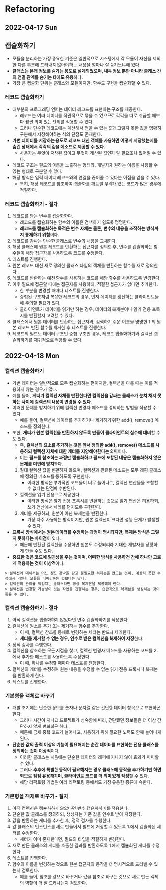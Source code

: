 # Refactoring
## 2022-04-17 Sun

## 캡슐화하기
* 모듈을 분리하는 가장 중요한 기준은 일반적으로 시스템에서 각 모듈이 자신을 제외한 다른 부분에 드러내지 않아야하는 내용을 얼마나 잘 숨기느냐에 있다.
* **클래스는 본래 정보를 숨기는 용도로 설계되었으며, 내부 정보 뿐만 아니라 클래스 간의 연결 관계를 숨기는 데에도 유용**하다.
* 가장 큰 캡슐화 단위는 클래스와 모듈이지만, 함수도 구현을 캡슐화할 수 있다.

### 레코드 캡슐화하기
* 대부분의 프로그래밍 언어는 데이터 레코드를 표현하는 구조를 제공한다.
  * 레코드는 여러 데이터를 직관적으로 묶을 수 있으므로 각각을 따로 취급할 때보다 훨씬 의미 있는 단위를 적용할 수 있다.
  * 그러나 단순한 레코드에는 계산해서 얻을 수 있는 값과 그렇지 못한 값을 명확히 구분해서 저장해야하는 식의 단점도 존재한다.
* **가변 데이터를 저장하는 용도로 레코드 대신 객체를 사용하면 어떻게 저장했는지를 숨긴 상태에서 각각의 값을 메소드로 제공할 수 있다**.
  * 사용자는 무엇이 저장된 값이고 무엇이 계산된 값인지 알 필요조차 없어질 수 있다.
* 레코드 구조는 필드의 이름을 노출하는 형태와, 개발자가 원하는 이름을 사용할 수 있는 형태로 구분할 수 있다.
* 해당 방식은 입력 데이터 레코드와의 연결을 끊어줄 수 있다는 이점을 얻을 수 있다.
  * 특히, 해당 레코드를 참조하여 캡슐화를 깨트릴 우려가 있는 코드가 많은 경우에 적절하다.

### 레코드 캡슐화하기 - 절차
1. 레코드를 담는 변수를 캡슐화한다.
   * 레코드를 캡슐화하는 함수의 이름은 검색하기 쉽도록 명명한다.
   * **레코드를 캡슐화하는 목적은 변수 자체는 물론, 변수의 내용을 조작하는 방식까지 통제하기 위함**이다.
2. 레코드를 감싸는 단순한 클래스로 변수의 내용을 교체한다.
3. 해당 클래스에 원본 레코드를 반환하는 접근자를 정의한 후, 변수를 캡슐화하는 함수들이 해당 접근자를 사용하도록 코드를 수정한다.
4. 테스트를 진행한다.
5. 원본 레코드 대신 새로 정의한 클래스 타입의 객체를 반환하는 함수를 새로 정의한다.
6. 레코드를 반환하는 예전 함수를 사용하는 코드를 해당 함수를 사용하도록 변경한다.
7. 이후 필드에 접근할 때에는 접근자를 사용하되, 적절한 접근자가 없다면 추가한다.
   * 한 부분을 변경할 때마다 테스트를 진행한다.
   * 중첩된 구조처럼 복잡한 레코드의 경우, 먼저 데이터를 갱신하는 클라이언트들에 주의할 필요가 있다.
   * 클라이언트가 데이터를 읽기만 하는 경우, 데이터의 복제본이나 읽기 전용 프록시를 반환할지 고려할 수 있다.
8. 클래스에서 원본 데이터를 반환하는 접근자와, 검색하기 쉬운 이름을 명명한 1.의 원본 레코드 반환 함수를 제거한 후 테스트를 진행한다.
9. 레코드의 필드도 데이터 구조인 중첩 구조인 경우, 레코드 캡슐화하기와 컬렉션 캡슐화하기를 재귀적으로 적용할 수 있다.

## 2022-04-18 Mon
### 컬렉션 캡슐화하기
* 가변 데이터는 일반적으로 모두 캡슐화하는 편이지만, 컬렉션을 다룰 때는 이를 적용하지 않는 경우가 많다.
* 예를 들어, **게터가 컬렉션 자체를 반환한다면 컬렉션을 감싸는 클래스가 눈치 채지 못하는 사이에 컬렉션의 내용이 변경될 수 있다**.
* 이러한 문제를 방지하기 위해 컬렉션 변경자 메소드를 정의하는 방법을 적용할 수 있다.
  * 예를 들어, 컬렉션에 데이터를 추가하거나 제거하기 위한 add(), remove() 메소드를 정의한다.
* 또한, **게터가 원본 컬렉션을 반환하지 않도록 만들어 클라이언트의 실수에 대비**할 수도 있다.
  * 즉, **컬렉션의 요소를 추가하는 것은 앞서 정의한 add(), remove() 메소드를 사용하되 컬렉션 자체에 대한 게터를 지양해야한다는 의미**이다.
  * 이는 **필드를 참조하는 과정만 캡슐화하고 필드에 포함된 내용은 캡슐화하지 않은 문제를 미연에 방지**한다.
  1. 절대 컬렉션 값을 반환하지 않으며, 컬렉션과 관련된 메소드는 모두 래핑 클래스에 정의된 메소드를 통하도록 구현한다.
     * 이러한 방식은 부가적인 코드들이 너무 늘어나고, 컬렉션 연산들을 조합할 수 없다는 단점이 수반된다.
  2. 컬렉션을 읽기 전용으로 제공한다.
     * 이러한 방식은 읽기 전용 프록시를 반환하는 것으로 읽기 연산은 허용하되, 쓰기 연산에서 에러를 던지도록 구현한다.
  3. 게터를 제공하되, 원본이 아닌 복제본을 반환한다.
     * 가장 자주 사용되는 방식이지만, 원본 컬렉션이 크다면 성능 문제가 발생할 수 있다.
* **프록시 방식에서는 원본 데이터를 수정하는 과정이 명시되지만, 복제본 방식은 그렇지 못하다는 차이점**이 있다.
  * 때문에 반환된 컬렉션을 수정하면 원본도 수정되리라 기대한 개발자를 당황하게 만들 수도 있다.
* **중요한 것은 코드에 일관성을 주는 것이며, 어떠한 방식을 사용하건 간에 하나만 고르게 적용하는 것이 이상적**이다.
```
> 컬렉션에 대해서는 어느 정도 강박을 갖고 불필요한 복제본을 만드는 것이, 예상치 못한 수정에서 기인한 오류를 디버깅하는 것보다는 낫다.
> 컬렉션의 관리를 책임지는 클래스라면 항상 복제본을 제공해야 한다.
> 컬렉션을 변경할 가능성이 있는 작업을 진행하는 경우, 습관적으로 복제본을 생성하는 것이 좋을 수 있다. 
```

### 컬렉션 캡슐화하기 - 절차
1. 아직 컬렉션을 캡슐화하지 않았다면 변수 캡슐화하기를 적용한다.
2. 컬렉션에 원소를 추가 또는 제거하는 함수를 추가한다.
   * 이 때, 컬렉션 참조를 통채로 변경하는 세터는 반드시 제거한다.
   * **세터를 제거할 수 없는 경우, 인수로 받은 컬렉션을 복제하여 저장**한다.
3. 정적 검사를 수행한다.
4. 컬렉션을 참조하는 모든 지점을 찾고, 컬렉션 변경자 메소드를 사용하는 코드를 2.에서 추가한 메소드를 사용하도록 수정한다.
   * 이 때, 하나를 수정할 때마다 테스트를 진행한다.
5. 컬렉션의 게터를 수정하여 원본 내용을 수정할 수 없는 읽기 전용 프록시나 복제본을 반환하게 한다.
6. 테스트를 진행한다.

### 기본형을 객체로 바꾸기
* 개발 초기에는 단순한 정보를 숫자나 문자열 같은 간단한 데이터 항목으로 표현하곤 한다.
  * 그러나 시간이 지나고 프로젝트가 성숙함에 따라, 간단했던 정보들은 더 이상 간단하지 않게 변화하곤 한다.
  * 때문에 금새 중복 코드가 늘어나고, 사용하기 위해 필요한 노력도 함께 늘어나게 된다.
* **단순한 값의 출력 이상의 기능이 필요해지는 순간 데이터를 표현하는 전용 클래스를 정의하는 것이 이상적**이다.
  * 이러한 클래스는 처음에는 단순한 데이터의 래퍼에 지나지 않아 효과가 미미할 수 있다.
  * 그러나 **추후에 특별한 동작이 필요해지는 경우 클래스에 동작을 추가하기만 하면 되므로 점점 유용해지며, 클라이언트 코드를 더 의미 있게 작성**할 수 있다.
  * 해당 리팩토링 기법은 여러 리팩토링 중에서도 가장 유용한 종류에 속한다.

### 기본형을 객체로 바꾸기 - 절차
1. 아직 컬렉션을 캡슐화하지 않았다면 변수 캡슐화하기를 적용한다.
2. 단순한 값 클래스를 정의하되, 생성자는 기존 값을 인수로 받아 저장한다.
3. 값을 반환하는 게터를 추가한 후, 정적 검사를 수행한다.
4. 값 클래스의 인스턴스를 새로 만들어서 필드에 저장할 수 있도록 1.에서 캡슐화된 세터를 수정한다.
   * 세터가 이미 존재한다면, 필드의 타입을 적절하게 변경한다.
5. 새로 만든 클래스의 게터를 호출한 결과를 반환하도록 1.에서 캡슐화된 게터를 수정한다.
6. 테스트를 진행한다.
7. 함수의 이름을 변경하는 것으로 원본 접근자의 동작을 더 명시적으로 드러낼 수 있는지 검토한다.
   * 예를 들어, 참조를 값으로 바꾸거나 값을 참조로 바꾸는 것으로 새로 만든 객체의 역할이 더 잘 드러나는지 검토한다.